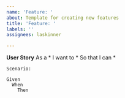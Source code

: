 ```yaml
---
name: 'Feature: '
about: Template for creating new features
title: 'Feature: '
labels: ''
assignees: laskinner

---
```


**User Story**
As a *
I want to *
So that I can *

```
Scenario: 

Given
  When
    Then

```
